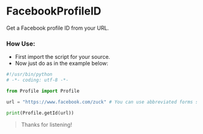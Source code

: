 # FacebookProfileID
Get a Facebook profile ID from your URL.

### How Use:
* First import the script for your source.
* Now just do as in the example below:

```python
#!/usr/bin/python
# -*- coding: utf-8 -*-

from Profile import Profile

url = "https://www.facebook.com/zuck" # You can use abbreviated forms such as: https://fb.com/{profile}

print(Profile.getId(url))


```

> Thanks for listening!
